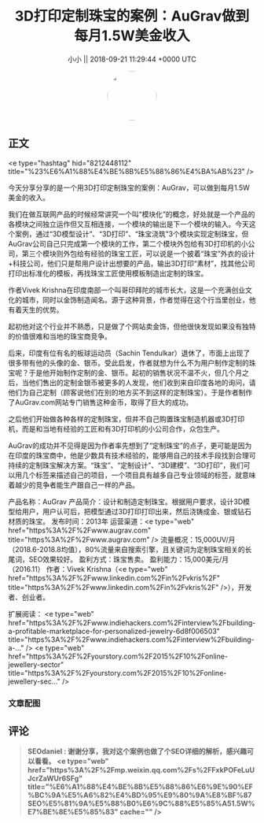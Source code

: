 <h1 align="center">3D打印定制珠宝的案例：AuGrav做到每月1.5W美金收入</h1>




<p align="center">
    <a>小小 || 2018-09-21 11:29:44 &#43;0000 UTC</a>
</p>

<div align="center">
    <img src="https://images.zsxq.com/FqJETMd11eiK85RFbTPRtoG5QYxK?e=1590940799&amp;token=kIxbL07-8jAj8w1n4s9zv64FuZZNEATmlU_Vm6zD:H6UajWFKcHQPgpL_rSpAkKn0ado=" width="100" height="100" style="border:1px solid;border-radius:50%; color:#ffffff"/>
</div>




## 正文

<div>
&lt;e type=&#34;hashtag&#34; hid=&#34;8212448112&#34; title=&#34;%23%E6%A1%88%E4%BE%8B%E5%88%86%E4%BA%AB%23&#34; /&gt; 

今天分享分享的是一个用3D打印定制珠宝的案例：AuGrav，可以做到每月1.5W美金的收入。

我们在做互联网产品的时候经常讲究一个叫“模块化”的概念，好处就是一个产品的各模块之间独立运作但又互相连接，一个模块的输出是下一个模块的输入。今天这个案例，通过“3D模型设计”、“3D打印”、“珠宝浇筑”3个模块实现定制珠宝，但AuGrav公司自己只完成第一个模块的工作，第二个模块外包给有3D打印机的小公司，第三个模块则外包给有经验的珠宝工匠，可以说是一个披着“珠宝”外衣的设计&#43;科技公司，他们只是帮用户设计出想要的产品，输出3D打印“素材”，找其他公司打印出标准化的模板，再找珠宝工匠使用模板制造出定制的珠宝。

作者Vivek Krishna在印度南部一个叫哥印拜陀的城市长大，这是一个充满创业文化的城市，同时以金饰制造闻名。源于这种背景，作者觉得在这个行当里创业，他有着天生的优势。

起初他对这个行业并不熟悉，只是做了个网站卖金饰，但他很快发现如果没有独特的价值很难和当地的珠宝商竞争。

后来，印度有位有名的板球运动员（Sachin Tendulkar）退休了，市面上出现了很多带有他的头像的金、银币。受此启发，作者就想为什么不为用户制作定制的珠宝呢？于是他开始制作定制的金、银币。起初的销售状况不温不火，但几个月之后，当他们售出的定制金银币被更多的人发现，他们收到来自印度各地的询问，请他们为自己定制（顾客说他们在别的地方买不到这样的定制珠宝）。于是作者制作了AuGrav.com网站专门销售这种金币，取得了巨大的成功。

之后他们开始做各种各样的定制珠宝，但并不自己购置珠宝制造机器或3D打印机，而是和当地有经验的工匠和有3D打印机的小公司合作，众包生产。

AuGrav的成功并不见得是因为作者率先想到了“定制珠宝”的点子，更可能是因为在印度的珠宝商中，他是少数具有技术经验的，能够用自己的技术手段找到合理可持续的定制珠宝解决方案。“珠宝”、“定制设计”、“3D建模”、“3D打印”，我们可以用几个标签来描述自己的项目，一个项目具有越多自己专业领域的标签，就意味着越少的竞争者能生产跟自己一样的产品。



产品名称：AuGrav
产品简介：设计和制造定制珠宝。根据用户要求，设计3D模型给用户，用户认可后，把模型通过3D打印打印出来，然后浇铸成金、银或钻石材质的珠宝。
发布时间：2013年
运营渠道：&lt;e type=&#34;web&#34; href=&#34;https%3A%2F%2Fwww.augrav.com&#34; title=&#34;https%3A%2F%2Fwww.augrav.com&#34; /&gt;
流量概况：15,000UV/月（2018.6-2018.8均值），80%流量来自搜索引擎，且关键词为定制珠宝相关的长尾词，SEO效果较好。
盈利方式：珠宝售卖。
盈利能力：15,000美元/月（2016.11）
作者：Vivek Krishna（&lt;e type=&#34;web&#34; href=&#34;https%3A%2F%2Fwww.linkedin.com%2Fin%2Fvkris%2F&#34; title=&#34;https%3A%2F%2Fwww.linkedin.com%2Fin%2Fvkris%2F&#34; /&gt;），开发者、创业者。

扩展阅读：
&lt;e type=&#34;web&#34; href=&#34;https%3A%2F%2Fwww.indiehackers.com%2Finterview%2Fbuilding-a-profitable-marketplace-for-personalized-jewelry-6d8f006503&#34; title=&#34;https%3A%2F%2Fwww.indiehackers.com%2Finterview%2Fbuilding-a-...&#34; /&gt;
&lt;e type=&#34;web&#34; href=&#34;https%3A%2F%2Fyourstory.com%2F2015%2F10%2Fonline-jewellery-sector&#34; title=&#34;https%3A%2F%2Fyourstory.com%2F2015%2F10%2Fonline-jewellery-sec...&#34; /&gt;
</div>

### 文章配图

<div class="image" align="center">

</div>


## 评论

<div align="left">
<div>

<blockquote >
<span> <strong>SEOdaniel : 谢谢分享，我对这个案例也做了个SEO详细的解析，感兴趣可以看看。 &lt;e type=&#34;web&#34; href=&#34;https%3A%2F%2Fmp.weixin.qq.com%2Fs%2FFxkPOFeLuUJcrZaWUr6SFg&#34; title=&#34;%E6%A1%88%E4%BE%8B%E5%88%86%E6%9E%90%EF%BC%9A%E5%A6%82%E4%BD%95%E9%80%9A%E8%BF%87SEO%E5%81%9A%E5%88%B0%E6%9C%88%E5%85%A51.5W%E7%BE%8E%E5%85%83&#34; cache=&#34;&#34; /&gt; </strong></span>
</blockquote>

</div>
</div>